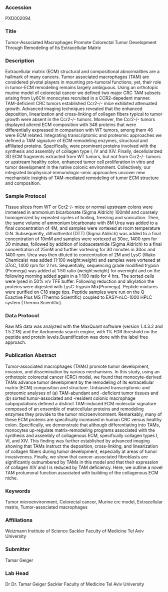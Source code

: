 ### Accession
PXD002094

### Title
Tumor-Associated Macrophages Promote Colorectal Tumor Development Through Remodeling of Its Extracellular Matrix

### Description
Extracellular matrix (ECM) structural and compositional abnormalities are a hallmark of many cancers. Tumor associated macrophages (TAM) are considered pivotal players in mounting pro-tumoral functions; yet, their role in tumor-ECM remodeling remains largely ambiguous. Using an orthotopic murine model of colorectal cancer we defined two major CRC TAM subsets arising from Ly6Chi monocytes recruited in a CCR2-depedent manner. TAM-deficient CRC tumors established Ccr2-/- mice exhibited attenuated growth. Advanced imaging techniques revealed that the enhanced deposition, linearization and cross-linking of collagen fibers typical to tumor growth were absent in the Ccr2-/- tumors. Moreover, the Ccr2-/- tumors displayed altered ECM composition with 348 proteins that were differentially expressed in comparison with WT tumors, among them 46 were ECM related. Integrating transcriptomic and proteomic approaches we defined a TAM signature of ECM remodeling enzymes, structural and affiliated proteins. Specifically, were prominent proteins involved with the synthesis and assembly of collagen type I, IV and XIV. Finally, decellularized 3D ECM fragments extracted from WT tumors, but not from Ccr2-/- tumors or upstream healthy colon, enhanced tumor cell proliferation in vitro and tumor development in the native colonic environment. Collectively, our integrated biophysical-immunologic-omic approaches uncover new mechanistic insights of TAM-mediated remodeling of tumor ECM structure and composition.

### Sample Protocol
Tissue slices from WT or Ccr2-/- mice or normal upstream colons were immersed in ammonium bicarbonate (Sigma Aldrich) 100mM and coarsely homogenized by repeated cycles of boiling, freezing and sonication. Then, the same volume of ammonium bicarbonate with 8M Urea was added to a final concentration of 4M, and samples were vortexed at room temperature O.N. Subsequently, dithiothreitol (DTT) (Sigma Aldrich) was added to a final concentration of 10mM and samples were vortexed at 30oc, 1400 rpm for 30 minutes, followed by addition of iodoacetamide (Sigma Aldrich) to a final concentration of 25mM and further vortexing for 30 minutes in 30oc and 1400 rpm. Urea was then diluted to concentration of 2M and LysC (Wako Chemicals) was added (1:100 weight:weight) and samples were vortexed at 37oC, 1400 rpm for 2 hrs. Sequentially, sequencing grade modified trypsin (Promega) was added at 1:50 ratio (weight:weight) for overnight and on the following morning added again in a 1:100 ratio for 4 hrs. The sorted cells  were lysed in 50% v/v TFE buffer. Following reduction and alkylation the proteins were digested with LysC-trypsin Mix(Promega). Peptide mixtures were purified on C18 stage tips. Peptide samples were run on the Q-Exactive Plus MS (Thermo Scientific) coupled to EASY-nLC-1000 HPLC system (Thermo Scientific).

### Data Protocol
Raw MS data was analyzed with the MaxQuant software (version 1.4.3.2 and 1.5.2.18)  and the Andromeda search engine, with 1% FDR threshold on the peptide and protein levels.Quantification was done with the label free approach.

### Publication Abstract
Tumor-associated macrophages (TAMs) promote tumor development, invasion, and dissemination by various mechanisms. In this study, using an orthotopic colorectal cancer (CRC) model, we found that monocyte-derived TAMs advance tumor development by the remodeling of its extracellular matrix (ECM) composition and structure. Unbiased transcriptomic and proteomic analyses of (a) TAM-abundant and -deficient tumor tissues and (b) sorted tumor-associated and -resident colonic macrophage subpopulations defined a distinct TAM-induced ECM molecular signature composed of an ensemble of matricellular proteins and remodeling enzymes they provide to the tumor microenvironment. Remarkably, many of these ECM proteins are specifically increased in human CRC versus healthy colon. Specifically, we demonstrate that although differentiating into TAMs, monocytes up-regulate matrix-remodeling programs associated with the synthesis and assembly of collagenous ECM, specifically collagen types I, VI, and XIV. This finding was further established by advanced imaging showing that TAMs instruct the deposition, cross-linking, and linearization of collagen fibers during tumor development, especially at areas of tumor invasiveness. Finally, we show that cancer-associated fibroblasts are significantly outnumbered by TAMs in this model and that their expression of collagen XIV and I is reduced by TAM deficiency. Here, we outline a novel TAM protumoral function associated with building of the collagenous ECM niche.

### Keywords
Tumor microenvironment, Colorectal cancer, Murine crc model, Extracellular matrix, Tumor-associated macrophages

### Affiliations
Weizmann Institute of Science
Sackler Faculty of Medicine Tel Aviv University

### Submitter
Tamar Geiger

### Lab Head
Dr Dr. Tamar Geiger
Sackler Faculty of Medicine Tel Aviv University


